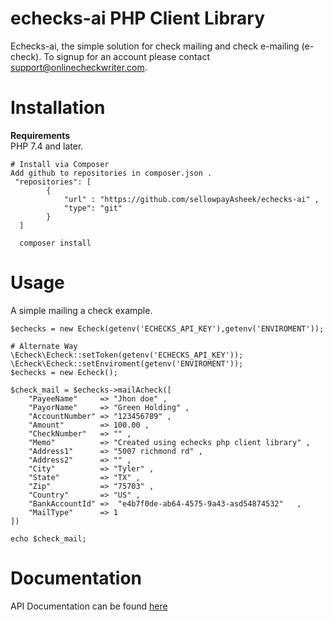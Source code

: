 # echecks-ai PHP Client Library

Echecks-ai, the simple solution for check mailing and check e-mailing (e-check). To signup for an account please contact support@onlinecheckwriter.com.


# Installation 
**Requirements** <br />
  PHP 7.4 and later. <br /> 
  
```
# Install via Composer
Add github to repositories in composer.json .
 "repositories": [
        {
            "url" : "https://github.com/sellowpayAsheek/echecks-ai" ,
            "type": "git"
        }
  ]
  
  composer install
``` 
# Usage
A simple mailing a check example.

```
$echecks = new Echeck(getenv('ECHECKS_API_KEY'),getenv('ENVIROMENT')); 

# Alternate Way
\Echeck\Echeck::setToken(getenv('ECHECKS_API_KEY'));  
\Echeck\Echeck::setEnviroment(getenv('ENVIROMENT')); 
$echecks = new Echeck(); 

$check_mail = $echecks->mailAcheck([
    "PayeeName"     => "Jhon doe" ,
    "PayorName"     => "Green Holding" ,
    "AccountNumber" => "123456789" ,
    "Amount"        => 100.00 ,
    "CheckNumber"   => "" ,
    "Memo"          => "Created using echecks php client library" ,
    "Address1"      => "5007 richmond rd" ,
    "Address2"      => "" ,
    "City"          => "Tyler" ,
    "State"         => "TX" ,
    "Zip"           => "75703" ,
    "Country"       => "US" ,
    "BankAccountId" =>  "e4b7f0de-ab64-4575-9a43-asd54874532"   ,                                              
    "MailType"      => 1
])

echo $check_mail;

```

# Documentation
API Documentation can be found [here](https://documenter.getpostman.com/view/18604937/UzXKWz15)

